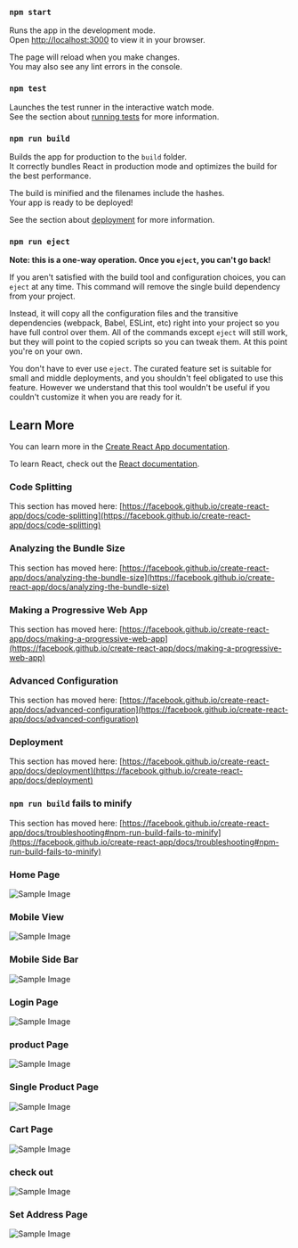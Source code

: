 ### `npm start`

Runs the app in the development mode.\
Open [http://localhost:3000](http://localhost:3000) to view it in your browser.

The page will reload when you make changes.\
You may also see any lint errors in the console.

### `npm test`

Launches the test runner in the interactive watch mode.\
See the section about [running tests](https://facebook.github.io/create-react-app/docs/running-tests) for more information.

### `npm run build`

Builds the app for production to the `build` folder.\
It correctly bundles React in production mode and optimizes the build for the best performance.

The build is minified and the filenames include the hashes.\
Your app is ready to be deployed!

See the section about [deployment](https://facebook.github.io/create-react-app/docs/deployment) for more information.

### `npm run eject`

**Note: this is a one-way operation. Once you `eject`, you can't go back!**

If you aren't satisfied with the build tool and configuration choices, you can `eject` at any time. This command will remove the single build dependency from your project.

Instead, it will copy all the configuration files and the transitive dependencies (webpack, Babel, ESLint, etc) right into your project so you have full control over them. All of the commands except `eject` will still work, but they will point to the copied scripts so you can tweak them. At this point you're on your own.

You don't have to ever use `eject`. The curated feature set is suitable for small and middle deployments, and you shouldn't feel obligated to use this feature. However we understand that this tool wouldn't be useful if you couldn't customize it when you are ready for it.

## Learn More

You can learn more in the [Create React App documentation](https://facebook.github.io/create-react-app/docs/getting-started).

To learn React, check out the [React documentation](https://reactjs.org/).

### Code Splitting

This section has moved here: [https://facebook.github.io/create-react-app/docs/code-splitting](https://facebook.github.io/create-react-app/docs/code-splitting)

### Analyzing the Bundle Size

This section has moved here: [https://facebook.github.io/create-react-app/docs/analyzing-the-bundle-size](https://facebook.github.io/create-react-app/docs/analyzing-the-bundle-size)

### Making a Progressive Web App

This section has moved here: [https://facebook.github.io/create-react-app/docs/making-a-progressive-web-app](https://facebook.github.io/create-react-app/docs/making-a-progressive-web-app)

### Advanced Configuration

This section has moved here: [https://facebook.github.io/create-react-app/docs/advanced-configuration](https://facebook.github.io/create-react-app/docs/advanced-configuration)

### Deployment

This section has moved here: [https://facebook.github.io/create-react-app/docs/deployment](https://facebook.github.io/create-react-app/docs/deployment)

### `npm run build` fails to minify

This section has moved here: [https://facebook.github.io/create-react-app/docs/troubleshooting#npm-run-build-fails-to-minify](https://facebook.github.io/create-react-app/docs/troubleshooting#npm-run-build-fails-to-minify)
### Home Page
![Sample Image](https://drive.google.com/uc?export=view&id=1nvo49FbeROdpMU7hTswQqNEbF3tWa4xi)

### Mobile View
![Sample Image](https://drive.google.com/uc?export=view&id=1F4GsFTjiyqKRhlbIO8MJ8qoVykB7ZkvH)
### Mobile Side Bar
![Sample Image](https://drive.google.com/uc?export=view&id=1eoSbdX3XHgy8l7BTuRoAY3CLh5N_dDO0)
### Login Page
![Sample Image](https://drive.google.com/uc?export=view&id=1Fr1elc6EEY2MQKT0oVBGFZZwvgLi1Bm-)

### product Page
![Sample Image](https://drive.google.com/uc?export=view&id=1rEyrAUUhFmOnmpoNosnVwNk-UjilXN8t)

### Single Product Page
![Sample Image](https://drive.google.com/uc?export=view&id=1xF0IYy9Pz58hZqdKQa9VZ08bRhm28xtw)

### Cart Page
 ![Sample Image](https://drive.google.com/uc?export=view&id=1feD5YzwLAhlrviMNMvZn3klai6Hb5Rg3)

### check out
![Sample Image](https://drive.google.com/uc?export=view&id=1QfnS6jdTsyPaPQvY3nkxM2unaDdE8jiY)

### Set Address Page
![Sample Image](https://drive.google.com/uc?export=view&id=1TymExcDNZ7yV46iMVUUVCQQKKA95KTvF)
